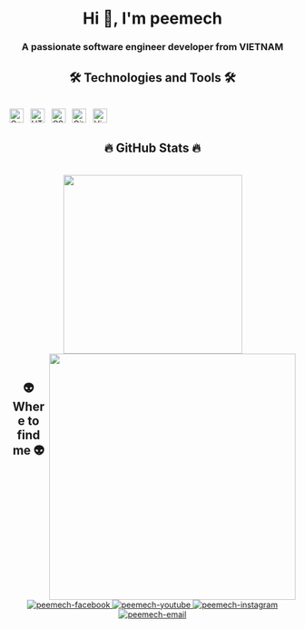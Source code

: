 <!-- peemech -->
<h1 align="center">Hi 👋, I'm peemech</h1>
<h3 align="center">A passionate software engineer developer from VIETNAM</h3>
<h2 align="center">🛠 Technologies and Tools 🛠</h2>
<br>
<!-- https://simpleicons.org/ -->
<span><img src="https://img.shields.io/badge/C++-282C34?logo=cplusplus&logoColor=#00599C" alt="C++ logo" title="C++" height="25" /></span>
&nbsp;
<span><img src="https://img.shields.io/badge/HTML5-282C34?logo=html5&logoColor=E34F26" alt="HTML5 logo" title="HTML5" height="25" /></span>
&nbsp;
<span><img src="https://img.shields.io/badge/CSS3-282C34?logo=css3&logoColor=1572B6" alt="CSS3 logo" title="CSS3" height="25" /></span>
&nbsp;
<span><img src="https://img.shields.io/badge/Git-282C34?logo=git&logoColor=F05032" alt="Git logo" title="Git" height="25" /></span>
&nbsp;
<span><img src="https://img.shields.io/badge/VS%20Code-282C34?logo=visual-studio-code&logoColor=007ACC" alt="Visual Studio Code logo" title="Visual Studio Code" height="25" /></span>
&nbsp;


<br>
<h2 align="center">🔥 GitHub Stats 🔥</h2>
<!-- https://github.com/anuraghazra/github-readme-stats -->
<br>
<div align=center>
  <a href="#" title="peemech">
    <img width="315" align="center" src="https://github-readme-stats.vercel.app/api/top-langs/?username=pmss0168&hide=c%23,powershell,Mathematica,Ruby,Objective-C,Objective-C%2b%2b,Cuda&title_color=61dafb&text_color=ffffff&icon_color=61dafb&bg_color=20232a&langs_count=8&layout=compact&border_color=61dafb&hide_border=true" />
  </a>
  <a href="#" title="Trungquandev">
    <img align="right" width="434" src="https://github-readme-stats.vercel.app/api?username=pmss0168&show_icons=true&theme=react&border_color=61dafb&hide_border=true" />
  </a>
</div>



<br>
<h2 align="center">👽 Where to find me 👽</h2>
<br>
<!-- https://icons8.com -->
<div align="center">
  <a href="https://www.facebook.com/pmss0168/" target="blank">
    <img src="https://img.icons8.com/bubbles/100/000000/facebook-new.png" alt="peemech-facebook" />
  </a>
  <a href="https://www.youtube.com/channel/UCmMGZyNSto7zoFzQtsQU9gg" target="blank">
    <img src="https://img.icons8.com/bubbles/100/000000/youtube-squared.png" alt="peemech-youtube" />
  </a>
  <a href="https://www.instagram.com/pmss0168/" target="blank">
    <img src="https://img.icons8.com/bubbles/100/000000/instagram.png" alt="peemech-instagram" />
  </a>
  <a href="mailto:pmss0168@gmail.com" target="top">
    <img src="https://img.icons8.com/bubbles/100/000000/apple-mail.png" alt="peemech-email" />
  </a>
</div>
